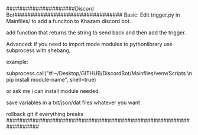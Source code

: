 #####################Discord Bot#################################
Basic:
Edit trigger.py in Mainfiles/ to add a funciton to Khazam discord bot.

add function that returns the string to send back and then add the trigger.

Advanced:
if you need to import mode modules to pythonlibrary use subprocess with shebang,

example:

subprocess.call("#!~/Desktop/GITHUB/DiscordBot/Mainfiles/venv/Scripts \\n pip install module-name", shell=true)

or ask me i can install module needed.

save variables in a txt/json/dat files whatever you want

rollback git if everything breaks
##################################################################
